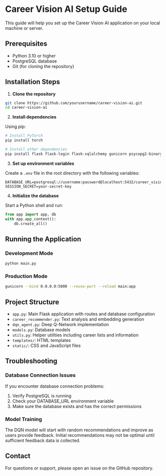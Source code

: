 # Career Vision AI Setup Guide

This guide will help you set up the Career Vision AI application on your local machine or server.

## Prerequisites

- Python 3.10 or higher
- PostgreSQL database
- Git (for cloning the repository)

## Installation Steps

1. **Clone the repository**

```bash
git clone https://github.com/yourusername/career-vision-ai.git
cd career-vision-ai
```

2. **Install dependencies**

Using pip:
```bash
# Install PyTorch
pip install torch

# Install other dependencies
pip install flask flask-login flask-sqlalchemy gunicorn psycopg2-binary numpy werkzeug email-validator
```

3. **Set up environment variables**

Create a `.env` file in the root directory with the following variables:
```
DATABASE_URL=postgresql://username:password@localhost:5432/career_vision_ai
SESSION_SECRET=your-secret-key
```

4. **Initialize the database**

Start a Python shell and run:
```python
from app import app, db
with app.app_context():
    db.create_all()
```

## Running the Application

### Development Mode

```bash
python main.py
```

### Production Mode

```bash
gunicorn --bind 0.0.0.0:5000 --reuse-port --reload main:app
```

## Project Structure

- `app.py`: Main Flask application with routes and database configuration
- `career_recommender.py`: Text analysis and embedding generation
- `dqn_agent.py`: Deep Q-Network implementation
- `models.py`: Database models
- `utils.py`: Helper utilities including career lists and information
- `templates/`: HTML templates
- `static/`: CSS and JavaScript files

## Troubleshooting

### Database Connection Issues

If you encounter database connection problems:

1. Verify PostgreSQL is running
2. Check your DATABASE_URL environment variable
3. Make sure the database exists and has the correct permissions

### Model Training

The DQN model will start with random recommendations and improve as users provide feedback. Initial recommendations may not be optimal until sufficient feedback data is collected.

## Contact

For questions or support, please open an issue on the GitHub repository.